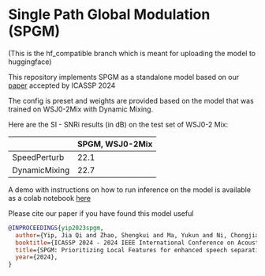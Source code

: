 # Single Path Global Modulation (SPGM)

(This is the hf_compatible branch which is meant for uploading the model to huggingface)

This repository implements SPGM as a standalone model based on our [paper](https://arxiv.org/abs/2309.12608) accepted by ICASSP 2024

The config is preset and weights are provided based on the model that was trained on WSJ0-2Mix with Dynamic Mixing.

Here are the SI - SNRi results (in dB) on the test set of WSJ0-2 Mix:

| | SPGM, WSJ0-2Mix |
|--- | --- |
|SpeedPerturb | 22.1 |
|DynamicMixing | 22.7 |

A demo with instructions on how to run inference on the model is available as a colab notebook [here](https://colab.research.google.com/drive/1zKEaRFNITve7WPsqVNUuaRXiduR7H1Ki?usp=sharing)

Please cite our paper if you have found this model useful
```bibtex
@INPROCEEDINGS{yip2023spgm,
  author={Yip, Jia Qi and Zhao, Shengkui and Ma, Yukun and Ni, Chongjia and Zhang, Chong and Wang, Hao and Nguyen, Trung Hieu and Zhou, Kun and Ng, Dianwen and Chng, Eng Siong and others},
  booktitle={ICASSP 2024 - 2024 IEEE International Conference on Acoustics, Speech and Signal Processing (ICASSP)}, 
  title={SPGM: Prioritizing Local Features for enhanced speech separation performance},
  year={2024},
}
```
